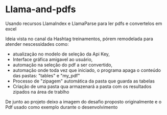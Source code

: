 # Llama-and-pdfs
Usando recursos LlamaIndex e LlamaParse para ler pdfs e convertelos em excel

Ideia vista no canal da Hashtag treinamentos, pórem remodelada para atender nescessidades como:

- atualização no modelo de seleção da Api Key,
- Interface gráfica amigavel ao usuário,
- automação na seleção do pdf a ser convertido,
- automação onde toda vez que iniciado, o programa apaga o conteúdo das pastas: "tables" e "my_pdf"
- Processo de "zipagem" automática da pasta que guarda as tabelas
- Criação de uma pasta qua armazenará a pasta com os resultados zipados na área de trablho

De junto ao projeto deixo a imagem do desafio proposto originalmente e o Pdf usado como exemplo durante o desenvolvimento
